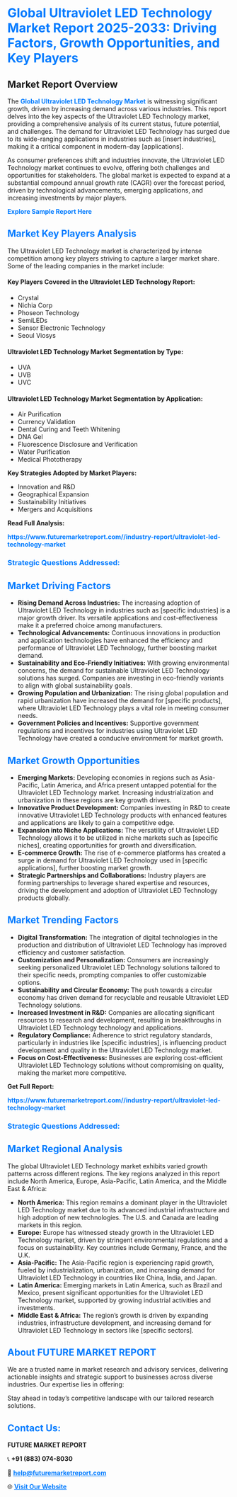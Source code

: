 <h1 style="color: #007BFF;">Global Ultraviolet LED Technology Market Report 2025-2033: Driving Factors, Growth Opportunities, and Key Players</h1>

<section id="overview">
<h2>Market Report Overview</h2>
<p>The <a href="https://www.futuremarketreport.com//industry-report/ultraviolet-led-technology-market" style="color: #007BFF; text-decoration: none;"><strong>Global Ultraviolet LED Technology Market</strong></a> is witnessing significant growth, driven by increasing demand across various industries. This report delves into the key aspects of the Ultraviolet LED Technology market, providing a comprehensive analysis of its current status, future potential, and challenges. The demand for Ultraviolet LED Technology has surged due to its wide-ranging applications in industries such as [insert industries], making it a critical component in modern-day [applications].</p>
<p>As consumer preferences shift and industries innovate, the Ultraviolet LED Technology market continues to evolve, offering both challenges and opportunities for stakeholders. The global market is expected to expand at a substantial compound annual growth rate (CAGR) over the forecast period, driven by technological advancements, emerging applications, and increasing investments by major players.</p>
</section>

<section id="overview">
<p><a href="https://www.futuremarketreport.com//request-sample/reportId=64181" style="color: #007BFF; text-decoration: none;"><strong>Explore Sample Report Here</strong></a></p>
</section>

<section id="key-players">
<h2 style="color: #007BFF;">Market Key Players Analysis</h2>
<p>The Ultraviolet LED Technology market is characterized by intense competition among key players striving to capture a larger market share. Some of the leading companies in the market include:</p>
<h4>Key Players Covered in the Ultraviolet LED Technology Report:</h4>
<ul><li>Crystal</li><li>Nichia Corp</li><li>Phoseon Technology</li><li>SemiLEDs</li><li>Sensor Electronic Technology</li><li>Seoul Viosys</li></ul>
<h4>Ultraviolet LED Technology Market Segmentation by Type:</h4>
<ul><li>UVA</li><li>UVB</li><li>UVC</li></ul>

<h4>Ultraviolet LED Technology Market Segmentation by Application:</h4>
<ul><li>Air Purification</li><li>Currency Validation</li><li>Dental Curing and Teeth Whitening</li><li>DNA Gel</li><li>Fluorescence Disclosure and Verification</li><li>Water Purification</li><li>Medical Phototherapy</li></ul>
<p><strong>Key Strategies Adopted by Market Players:</strong></p>
<ul>
<li>Innovation and R&D</li>
<li>Geographical Expansion</li>
<li>Sustainability Initiatives</li>
<li>Mergers and Acquisitions</li>
</ul>
</section>

<section>
<p><strong>Read Full Analysis: </strong></p><a href="https://www.futuremarketreport.com//industry-report/ultraviolet-led-technology-market" style="color: #007BFF; text-decoration: none;"><strong>https://www.futuremarketreport.com//industry-report/ultraviolet-led-technology-market</strong></a>
<h3 style="color: #007BFF;">Strategic Questions Addressed:</h3>
</section>

<section id="driving-factors">
<h2 style="color: #007BFF;">Market Driving Factors</h2>
<ul>
<li><strong>Rising Demand Across Industries:</strong> The increasing adoption of Ultraviolet LED Technology in industries such as [specific industries] is a major growth driver. Its versatile applications and cost-effectiveness make it a preferred choice among manufacturers.</li>
<li><strong>Technological Advancements:</strong> Continuous innovations in production and application technologies have enhanced the efficiency and performance of Ultraviolet LED Technology, further boosting market demand.</li>
<li><strong>Sustainability and Eco-Friendly Initiatives:</strong> With growing environmental concerns, the demand for sustainable Ultraviolet LED Technology solutions has surged. Companies are investing in eco-friendly variants to align with global sustainability goals.</li>
<li><strong>Growing Population and Urbanization:</strong> The rising global population and rapid urbanization have increased the demand for [specific products], where Ultraviolet LED Technology plays a vital role in meeting consumer needs.</li>
<li><strong>Government Policies and Incentives:</strong> Supportive government regulations and incentives for industries using Ultraviolet LED Technology have created a conducive environment for market growth.</li>
</ul>
</section>

<section id="growth-opportunities">
<h2 style="color: #007BFF;">Market Growth Opportunities</h2>
<ul>
<li><strong>Emerging Markets:</strong> Developing economies in regions such as Asia-Pacific, Latin America, and Africa present untapped potential for the Ultraviolet LED Technology market. Increasing industrialization and urbanization in these regions are key growth drivers.</li>
<li><strong>Innovative Product Development:</strong> Companies investing in R&D to create innovative Ultraviolet LED Technology products with enhanced features and applications are likely to gain a competitive edge.</li>
<li><strong>Expansion into Niche Applications:</strong> The versatility of Ultraviolet LED Technology allows it to be utilized in niche markets such as [specific niches], creating opportunities for growth and diversification.</li>
<li><strong>E-commerce Growth:</strong> The rise of e-commerce platforms has created a surge in demand for Ultraviolet LED Technology used in [specific applications], further boosting market growth.</li>
<li><strong>Strategic Partnerships and Collaborations:</strong> Industry players are forming partnerships to leverage shared expertise and resources, driving the development and adoption of Ultraviolet LED Technology products globally.</li>
</ul>
</section>

<section id="trending-factors">
<h2 style="color: #007BFF;">Market Trending Factors</h2>
<ul>
<li><strong>Digital Transformation:</strong> The integration of digital technologies in the production and distribution of Ultraviolet LED Technology has improved efficiency and customer satisfaction.</li>
<li><strong>Customization and Personalization:</strong> Consumers are increasingly seeking personalized Ultraviolet LED Technology solutions tailored to their specific needs, prompting companies to offer customizable options.</li>
<li><strong>Sustainability and Circular Economy:</strong> The push towards a circular economy has driven demand for recyclable and reusable Ultraviolet LED Technology solutions.</li>
<li><strong>Increased Investment in R&D:</strong> Companies are allocating significant resources to research and development, resulting in breakthroughs in Ultraviolet LED Technology technology and applications.</li>
<li><strong>Regulatory Compliance:</strong> Adherence to strict regulatory standards, particularly in industries like [specific industries], is influencing product development and quality in the Ultraviolet LED Technology market.</li>
<li><strong>Focus on Cost-Effectiveness:</strong> Businesses are exploring cost-efficient Ultraviolet LED Technology solutions without compromising on quality, making the market more competitive.</li>
</ul>
</section>

<section>
<p><strong>Get Full Report: </strong></p><a href="https://www.futuremarketreport.com//industry-report/ultraviolet-led-technology-market" style="color: #007BFF; text-decoration: none;"><strong>https://www.futuremarketreport.com//industry-report/ultraviolet-led-technology-market</strong></a>
<h3 style="color: #007BFF;">Strategic Questions Addressed:</h3>
</section>


<section id="regional-analysis">
<h2 style="color: #007BFF;">Market Regional Analysis</h2>
<p>The global Ultraviolet LED Technology market exhibits varied growth patterns across different regions. The key regions analyzed in this report include North America, Europe, Asia-Pacific, Latin America, and the Middle East & Africa:</p>
<ul>
<li><strong>North America:</strong> This region remains a dominant player in the Ultraviolet LED Technology market due to its advanced industrial infrastructure and high adoption of new technologies. The U.S. and Canada are leading markets in this region.</li>
<li><strong>Europe:</strong> Europe has witnessed steady growth in the Ultraviolet LED Technology market, driven by stringent environmental regulations and a focus on sustainability. Key countries include Germany, France, and the U.K.</li>
<li><strong>Asia-Pacific:</strong> The Asia-Pacific region is experiencing rapid growth, fueled by industrialization, urbanization, and increasing demand for Ultraviolet LED Technology in countries like China, India, and Japan.</li>
<li><strong>Latin America:</strong> Emerging markets in Latin America, such as Brazil and Mexico, present significant opportunities for the Ultraviolet LED Technology market, supported by growing industrial activities and investments.</li>
<li><strong>Middle East & Africa:</strong> The region’s growth is driven by expanding industries, infrastructure development, and increasing demand for Ultraviolet LED Technology in sectors like [specific sectors].</li>
</ul>
</section>

<footer>
<h2 style="color: #007BFF;">About FUTURE MARKET REPORT</h2>
<p>We are a trusted name in market research and advisory services, delivering actionable insights and strategic support to businesses across diverse industries. Our expertise lies in offering:</p>

<p>Stay ahead in today’s competitive landscape with our tailored research solutions.</p>

<h2 style="color: #007BFF;">Contact Us:</h2>
<p><strong>FUTURE MARKET REPORT</strong></p>
<p>📞 <strong>+91 (883) 074-8030</strong></p>
<p>📧 <strong><a href="mailto:help@futuremarketreport.com" style="color: #007BFF;">help@futuremarketreport.com</a></strong></p>
<p>🌐 <strong><a href="https://www.futuremarketreport.com/" style="color: #007BFF;">Visit Our Website</a></strong></p>
</footer>
